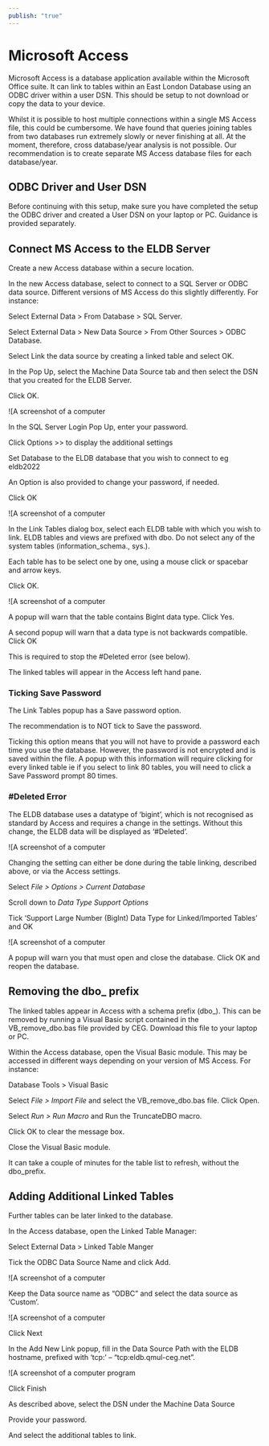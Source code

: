 ```yaml
---
publish: "true"
---
```

# Microsoft Access

Microsoft Access is a database application available within the Microsoft Office suite. It can link to tables within an East London Database using an ODBC driver within a user DSN. This should be setup to not download or copy the data to your device.

Whilst it is possible to host multiple connections within a single MS Access file, this could be cumbersome. We have found that queries joining tables from two databases run extremely slowly or never finishing at all. At the moment, therefore, cross database/year analysis is not possible. Our recommendation is to create separate MS Access database files for each database/year.

## ODBC Driver and User DSN

Before continuing with this setup, make sure you have completed the setup the ODBC driver and created a User DSN on your laptop or PC. Guidance is provided separately.

## Connect MS Access to the ELDB Server

Create a new Access database within a secure location.

In the new Access database, select to connect to a SQL Server or ODBC data source. Different versions of MS Access do this slightly differently. For instance:

Select External Data > From Database > SQL Server.

Select External Data > New Data Source > From Other Sources > ODBC Database.

Select Link the data source by creating a linked table and select OK.

In the Pop Up, select the Machine Data Source tab and then select the DSN that you created for the ELDB Server.

Click OK.

![A screenshot of a computer


In the SQL Server Login Pop Up, enter your password.

Click Options >> to display the additional settings

Set Database to the ELDB database that you wish to connect to eg eldb2022

An Option is also provided to change your password, if needed.

Click OK

![A screenshot of a computer


In the Link Tables dialog box, select each ELDB table with which you wish to link. ELDB tables and views are prefixed with dbo. Do not select any of the system tables (information_schema., sys.).

Each table has to be select one by one, using a mouse click or spacebar and arrow keys.

Click OK.

![A screenshot of a computer


A popup will warn that the table contains BigInt data type. Click Yes.

A second popup will warn that a data type is not backwards compatible. Click OK

This is required to stop the #Deleted error (see below).

The linked tables will appear in the Access left hand pane.

### Ticking Save Password

The Link Tables popup has a Save password option.

The recommendation is to NOT tick to Save the password.

Ticking this option means that you will not have to provide a password each time you use the database. However, the password is not encrypted and is saved within the file. A popup with this information will require clicking for every linked table ie if you select to link 80 tables, you will need to click a Save Password prompt 80 times.

### #Deleted Error

The ELDB database uses a datatype of ‘bigint’, which is not recognised as standard by Access and requires a change in the settings. Without this change, the ELDB data will be displayed as ‘#Deleted’.

![A screenshot of a computer


Changing the setting can either be done during the table linking, described above, or via the Access settings.

Select _File > Options > Current Database_

Scroll down to _Data Type Support Options_

Tick ‘Support Large Number (BigInt) Data Type for Linked/Imported Tables’ and OK

![A screenshot of a computer


A popup will warn you that must open and close the database. Click OK and reopen the database.

## Removing the dbo_ prefix

The linked tables appear in Access with a schema prefix (dbo_). This can be removed by running a Visual Basic script contained in the VB_remove_dbo.bas file provided by CEG. Download this file to your laptop or PC.

Within the Access database, open the Visual Basic module. This may be accessed in different ways depending on your version of MS Access. For instance:

Database Tools > Visual Basic

Select _File > Import File_ and select the VB_remove_dbo.bas file. Click Open.

Select _Run > Run Macro_ and Run the TruncateDBO macro.

Click OK to clear the message box.

Close the Visual Basic module.

It can take a couple of minutes for the table list to refresh, without the dbo_prefix.

## Adding Additional Linked Tables

Further tables can be later linked to the database.

In the Access database, open the Linked Table Manager:

Select External Data > Linked Table Manger

Tick the ODBC Data Source Name and click Add.

![A screenshot of a computer


Keep the Data source name as “ODBC” and select the data source as ‘Custom’.

![A screenshot of a computer


Click Next

In the Add New Link popup, fill in the Data Source Path with the ELDB hostname, prefixed with ‘tcp:’ – “tcp:eldb.qmul-ceg.net”.

![A screenshot of a computer program


Click Finish

As described above, select the DSN under the Machine Data Source

Provide your password.

And select the additional tables to link.
